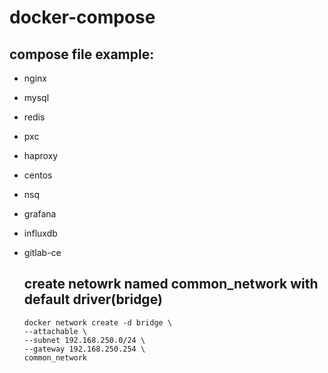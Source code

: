 # docker-compose

## compose file example:

 - nginx
 - mysql
 - redis
 - pxc
 - haproxy
 - centos
 - nsq
 - grafana
 - influxdb
 - gitlab-ce

    ## create netowrk named common_network with default driver(bridge)

    ```
    docker network create -d bridge \
    --attachable \
    --subnet 192.168.250.0/24 \
    --gateway 192.168.250.254 \
    common_network
    ```
